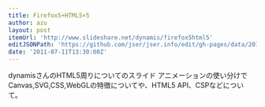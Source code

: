 ```yaml
---
title: Firefox5+HTML5×5
author: azu
layout: post
itemUrl: 'http://www.slideshare.net/dynamis/firefox5html5'
editJSONPath: 'https://github.com/jser/jser.info/edit/gh-pages/data/2011/07/index.json'
date: '2011-07-11T13:30:00Z'
---
```

dynamisさんのHTML5周りについてのスライド
アニメーションの使い分けでCanvas,SVG,CSS,WebGLの特徴についてや、HTML5 API、CSPなどについて。
